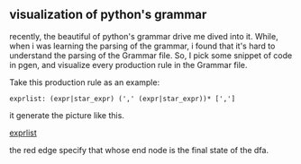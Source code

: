 ## visualization of python's grammar

recently, the beautiful of python's grammar drive me dived into it.
While, when i was learning the parsing of the grammar, i found that
it's hard to understand the parsing of the Grammar file. So, I pick
some snippet of code in pgen, and visualize every production rule in
the Grammar file.

Take this production rule as an example:

```
exprlist: (expr|star_expr) (',' (expr|star_expr))* [',']
```

it generate the picture like this.

[exprlist](https://github.com/WinChua/blog/blob/master/cpython/grammar/handwrite/nfa_dfas/nfa_dfa75.dot.png)

the red edge specify that whose end node is the final state of the dfa.
